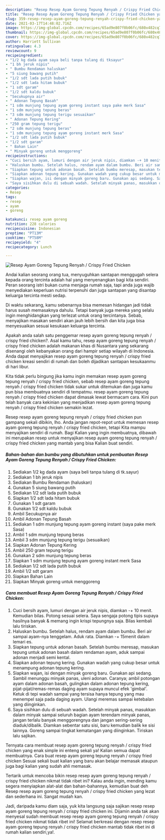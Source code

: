 ```yaml
---
description: "Resep Resep Ayam Goreng Tepung Renyah / Crispy Fried Chicken yang nikmat dan Mudah Dibuat"
title: "Resep Resep Ayam Goreng Tepung Renyah / Crispy Fried Chicken yang nikmat dan Mudah Dibuat"
slug: 359-resep-resep-ayam-goreng-tepung-renyah-crispy-fried-chicken-yang-nikmat-dan-mudah-dibuat
date: 2021-03-17T14:48:02.716Z
image: https://img-global.cpcdn.com/recipes/65ad9e807f0b06fc/680x482cq70/resep-ayam-goreng-tepung-renyah-crispy-fried-chicken-foto-resep-utama.jpg
thumbnail: https://img-global.cpcdn.com/recipes/65ad9e807f0b06fc/680x482cq70/resep-ayam-goreng-tepung-renyah-crispy-fried-chicken-foto-resep-utama.jpg
cover: https://img-global.cpcdn.com/recipes/65ad9e807f0b06fc/680x482cq70/resep-ayam-goreng-tepung-renyah-crispy-fried-chicken-foto-resep-utama.jpg
author: Harriett Sullivan
ratingvalue: 4.3
reviewcount: 9
recipeingredient:
- "1/2 kg dada ayam saya beli tanpa tulang di tksayur"
- "1 bh jeruk nipis"
- " Bumbu Rendaman haluskan"
- "5 siung bawang putih"
- "1/2 sdt lada putih bubuk"
- "1/2 sdt lada hitam bubuk"
- "1 sdt garam"
- "1/2 sdt kaldu bubuk"
- "Secukupnya air"
- " Adonan Tepung Basah"
- "1 sdm munjung tepung ayam goreng instant saya pake merk Sasa"
- "1 sdm munjung tepung beras"
- "3 sdm munjung tepung terigu sesuaikan"
- " Adonan Tepung Kering"
- "250 gram tepung terigu"
- "2 sdm munjung tepung beras"
- "1 sdm munjung tepung ayam goreng instant merk Sasa"
- "1/2 sdt lada putih bubuk"
- "1/2 sdt garam"
- " Bahan Lain"
- " Minyak goreng untuk menggoreng"
recipeinstructions:
- "Cuci bersih ayam, lumuri dengan air jeruk nipis, diamkan -+ 10 menit. Kemudian bilas. Potong sesuai selera. Saya sengaja potong tipis supaya hasilnya banyak &amp; memang ingin krispi tepungnya saja. Bilas kembali lalu tiriskan."
- "Haluskan bumbu. Setelah halus, rendam ayam dalam bumbu. Beri air sampai ayam-nya tenggelam. Aduk rata. Diamkan -+ 15menit dalam lemari es."
- "Siapkan tepung untuk adonan basah. Setelah bumbu meresap, masukan tepung untuk adonan basah dalam rendaman ayam, aduk sampai adonan menjadi semi kental."
- "Siapkan adonan tepung kering. Gunakan wadah yang cukup besar untuk menampung adonan tepung kering."
- "Siapkan wajan, isi dengan minyak goreng baru. Gunakan api sedang. Sambil menunggu minyak panas, uleni adonan. Caranya; ambil potongan ayam dalam adonan basah, gulingkan dalam adonan tepung kering, pijat-pijat/remas-remas daging ayam supaya muncul efek &#39;gimbal&#39;. Ketuk di tepi wadah sampai yang tersisa hanya tepung yang mau menempel saja pada daging ayam. Ulangi meremas sampai ketebalan yang diinginkan."
- "Saya sisihkan dulu di sebuah wadah. Setelah minyak panas, masukkan dalam minyak sampai seluruh bagian ayam terendam minyak panas, jangan terlalu banyak menggorengnya dan jangan sering-sering diaduk/dibalik. Diamkan sebentar satu sisi, baru kemudian balik ke sisi lainnya. Goreng sampai tingkat kematangan yang diinginkan. Tiriskan lalu sajikan."
categories:
- Resep
tags:
- resep
- ayam
- goreng

katakunci: resep ayam goreng 
nutrition: 228 calories
recipecuisine: Indonesian
preptime: "PT13M"
cooktime: "PT58M"
recipeyield: "4"
recipecategory: Lunch

---
```



![Resep Ayam Goreng Tepung Renyah / Crispy Fried Chicken](https://img-global.cpcdn.com/recipes/65ad9e807f0b06fc/680x482cq70/resep-ayam-goreng-tepung-renyah-crispy-fried-chicken-foto-resep-utama.jpg)

Andai kalian seorang orang tua, menyuguhkan santapan menggugah selera kepada orang tercinta adalah hal yang menyenangkan bagi kita sendiri. Peran seorang istri bukan cuma menjaga rumah saja, tapi anda juga wajib menyediakan keperluan nutrisi terpenuhi dan juga santapan yang disantap keluarga tercinta mesti sedap.

Di waktu  sekarang, kamu sebenarnya bisa memesan hidangan jadi tidak harus susah memasaknya dahulu. Tetapi banyak juga mereka yang selalu ingin menghidangkan yang terlezat untuk orang tercintanya. Sebab, menyajikan masakan sendiri akan jauh lebih bersih dan kita juga bisa menyesuaikan sesuai kesukaan keluarga tercinta. 



Apakah anda salah satu penggemar resep ayam goreng tepung renyah / crispy fried chicken?. Asal kamu tahu, resep ayam goreng tepung renyah / crispy fried chicken adalah makanan khas di Nusantara yang sekarang disenangi oleh kebanyakan orang dari hampir setiap wilayah di Indonesia. Anda dapat menyajikan resep ayam goreng tepung renyah / crispy fried chicken kreasi sendiri di rumah dan boleh dijadikan santapan kesukaanmu di hari libur.

Kita tidak perlu bingung jika kamu ingin memakan resep ayam goreng tepung renyah / crispy fried chicken, sebab resep ayam goreng tepung renyah / crispy fried chicken tidak sukar untuk ditemukan dan juga kamu pun bisa membuatnya sendiri di tempatmu. resep ayam goreng tepung renyah / crispy fried chicken dapat dimasak lewat bermacam cara. Kini pun telah banyak cara kekinian yang menjadikan resep ayam goreng tepung renyah / crispy fried chicken semakin lezat.

Resep resep ayam goreng tepung renyah / crispy fried chicken pun gampang sekali dibikin, lho. Anda jangan repot-repot untuk memesan resep ayam goreng tepung renyah / crispy fried chicken, tetapi Kita mampu menyajikan sendiri di rumah. Bagi Kalian yang ingin membuatnya, dibawah ini merupakan resep untuk menyajikan resep ayam goreng tepung renyah / crispy fried chicken yang mantab yang bisa Kalian buat sendiri.

<!--inarticleads1-->

##### Bahan-bahan dan bumbu yang dibutuhkan untuk pembuatan Resep Ayam Goreng Tepung Renyah / Crispy Fried Chicken:

1. Sediakan 1/2 kg dada ayam (saya beli tanpa tulang di tk.sayur)
1. Sediakan 1 bh jeruk nipis
1. Sediakan  Bumbu Rendaman (haluskan)
1. Gunakan 5 siung bawang putih
1. Sediakan 1/2 sdt lada putih bubuk
1. Siapkan 1/2 sdt lada hitam bubuk
1. Gunakan 1 sdt garam
1. Gunakan 1/2 sdt kaldu bubuk
1. Ambil Secukupnya air
1. Ambil  Adonan Tepung Basah
1. Sediakan 1 sdm munjung tepung ayam goreng instant (saya pake merk Sasa)
1. Ambil 1 sdm munjung tepung beras
1. Ambil 3 sdm munjung tepung terigu (sesuaikan)
1. Siapkan  Adonan Tepung Kering
1. Ambil 250 gram tepung terigu
1. Gunakan 2 sdm munjung tepung beras
1. Siapkan 1 sdm munjung tepung ayam goreng instant merk Sasa
1. Sediakan 1/2 sdt lada putih bubuk
1. Ambil 1/2 sdt garam
1. Siapkan  Bahan Lain
1. Siapkan  Minyak goreng untuk menggoreng




<!--inarticleads2-->

##### Cara membuat Resep Ayam Goreng Tepung Renyah / Crispy Fried Chicken:

1. Cuci bersih ayam, lumuri dengan air jeruk nipis, diamkan -+ 10 menit. Kemudian bilas. Potong sesuai selera. Saya sengaja potong tipis supaya hasilnya banyak &amp; memang ingin krispi tepungnya saja. Bilas kembali lalu tiriskan.
1. Haluskan bumbu. Setelah halus, rendam ayam dalam bumbu. Beri air sampai ayam-nya tenggelam. Aduk rata. Diamkan -+ 15menit dalam lemari es.
1. Siapkan tepung untuk adonan basah. Setelah bumbu meresap, masukan tepung untuk adonan basah dalam rendaman ayam, aduk sampai adonan menjadi semi kental.
1. Siapkan adonan tepung kering. Gunakan wadah yang cukup besar untuk menampung adonan tepung kering.
1. Siapkan wajan, isi dengan minyak goreng baru. Gunakan api sedang. Sambil menunggu minyak panas, uleni adonan. Caranya; ambil potongan ayam dalam adonan basah, gulingkan dalam adonan tepung kering, pijat-pijat/remas-remas daging ayam supaya muncul efek &#39;gimbal&#39;. Ketuk di tepi wadah sampai yang tersisa hanya tepung yang mau menempel saja pada daging ayam. Ulangi meremas sampai ketebalan yang diinginkan.
1. Saya sisihkan dulu di sebuah wadah. Setelah minyak panas, masukkan dalam minyak sampai seluruh bagian ayam terendam minyak panas, jangan terlalu banyak menggorengnya dan jangan sering-sering diaduk/dibalik. Diamkan sebentar satu sisi, baru kemudian balik ke sisi lainnya. Goreng sampai tingkat kematangan yang diinginkan. Tiriskan lalu sajikan.




Ternyata cara membuat resep ayam goreng tepung renyah / crispy fried chicken yang enak simple ini enteng sekali ya! Kalian semua dapat membuatnya. Cara buat resep ayam goreng tepung renyah / crispy fried chicken Sesuai sekali buat kalian yang baru akan belajar memasak ataupun juga bagi kalian yang sudah ahli memasak.

Tertarik untuk mencoba bikin resep resep ayam goreng tepung renyah / crispy fried chicken nikmat tidak ribet ini? Kalau anda ingin, mending kamu segera menyiapkan alat-alat dan bahan-bahannya, kemudian buat deh Resep resep ayam goreng tepung renyah / crispy fried chicken yang lezat dan sederhana ini. Sangat mudah kan. 

Jadi, daripada kamu diam saja, yuk kita langsung saja sajikan resep resep ayam goreng tepung renyah / crispy fried chicken ini. Dijamin anda tak akan menyesal sudah membuat resep resep ayam goreng tepung renyah / crispy fried chicken nikmat tidak ribet ini! Selamat berkreasi dengan resep resep ayam goreng tepung renyah / crispy fried chicken mantab tidak ribet ini di rumah kalian sendiri,ya!.

